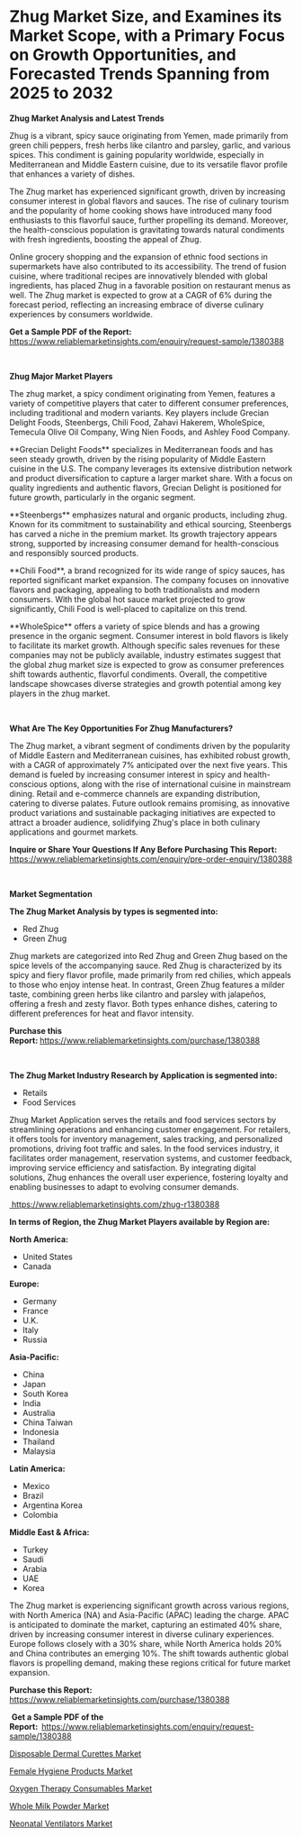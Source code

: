<p><h1>Zhug Market Size, and Examines its Market Scope, with a Primary Focus on Growth Opportunities, and Forecasted Trends Spanning from 2025 to 2032</h1></p><p><strong>Zhug Market Analysis and Latest Trends</strong></p>
<p><p>Zhug is a vibrant, spicy sauce originating from Yemen, made primarily from green chili peppers, fresh herbs like cilantro and parsley, garlic, and various spices. This condiment is gaining popularity worldwide, especially in Mediterranean and Middle Eastern cuisine, due to its versatile flavor profile that enhances a variety of dishes.</p><p>The Zhug market has experienced significant growth, driven by increasing consumer interest in global flavors and sauces. The rise of culinary tourism and the popularity of home cooking shows have introduced many food enthusiasts to this flavorful sauce, further propelling its demand. Moreover, the health-conscious population is gravitating towards natural condiments with fresh ingredients, boosting the appeal of Zhug.</p><p>Online grocery shopping and the expansion of ethnic food sections in supermarkets have also contributed to its accessibility. The trend of fusion cuisine, where traditional recipes are innovatively blended with global ingredients, has placed Zhug in a favorable position on restaurant menus as well. The Zhug market is expected to grow at a CAGR of 6% during the forecast period, reflecting an increasing embrace of diverse culinary experiences by consumers worldwide.</p></p>
<p><strong>Get a Sample PDF of the Report:&nbsp;</strong> <a href="https://www.reliablemarketinsights.com/enquiry/request-sample/1380388?utm_campaign=3571&utm_medium=2&utm_source=Github&utm_content=ia&utm_term=07042025&utm_id=zhug">https://www.reliablemarketinsights.com/enquiry/request-sample/1380388</a></p>
<p>&nbsp;</p>
<p><strong>Zhug Major Market Players</strong></p>
<p><p>The zhug market, a spicy condiment originating from Yemen, features a variety of competitive players that cater to different consumer preferences, including traditional and modern variants. Key players include Grecian Delight Foods, Steenbergs, Chili Food, Zahavi Hakerem, WholeSpice, Temecula Olive Oil Company, Wing Nien Foods, and Ashley Food Company.</p><p>**Grecian Delight Foods** specializes in Mediterranean foods and has seen steady growth, driven by the rising popularity of Middle Eastern cuisine in the U.S. The company leverages its extensive distribution network and product diversification to capture a larger market share. With a focus on quality ingredients and authentic flavors, Grecian Delight is positioned for future growth, particularly in the organic segment.</p><p>**Steenbergs** emphasizes natural and organic products, including zhug. Known for its commitment to sustainability and ethical sourcing, Steenbergs has carved a niche in the premium market. Its growth trajectory appears strong, supported by increasing consumer demand for health-conscious and responsibly sourced products.</p><p>**Chili Food**, a brand recognized for its wide range of spicy sauces, has reported significant market expansion. The company focuses on innovative flavors and packaging, appealing to both traditionalists and modern consumers. With the global hot sauce market projected to grow significantly, Chili Food is well-placed to capitalize on this trend.</p><p>**WholeSpice** offers a variety of spice blends and has a growing presence in the organic segment. Consumer interest in bold flavors is likely to facilitate its market growth. Although specific sales revenues for these companies may not be publicly available, industry estimates suggest that the global zhug market size is expected to grow as consumer preferences shift towards authentic, flavorful condiments. Overall, the competitive landscape showcases diverse strategies and growth potential among key players in the zhug market.</p></p>
<p>&nbsp;</p>
<p><strong>What Are The Key Opportunities For Zhug Manufacturers?</strong></p>
<p><p>The Zhug market, a vibrant segment of condiments driven by the popularity of Middle Eastern and Mediterranean cuisines, has exhibited robust growth, with a CAGR of approximately 7% anticipated over the next five years. This demand is fueled by increasing consumer interest in spicy and health-conscious options, along with the rise of international cuisine in mainstream dining. Retail and e-commerce channels are expanding distribution, catering to diverse palates. Future outlook remains promising, as innovative product variations and sustainable packaging initiatives are expected to attract a broader audience, solidifying Zhug's place in both culinary applications and gourmet markets.</p></p>
<p><strong>Inquire or Share Your Questions If Any Before Purchasing This Report:</strong> <a href="https://www.reliablemarketinsights.com/enquiry/pre-order-enquiry/1380388?utm_campaign=3571&utm_medium=2&utm_source=Github&utm_content=ia&utm_term=07042025&utm_id=zhug">https://www.reliablemarketinsights.com/enquiry/pre-order-enquiry/1380388</a></p>
<p>&nbsp;</p>
<p><strong>Market Segmentation</strong></p>
<p><strong>The Zhug Market Analysis by types is segmented into:</strong></p>
<p><ul><li>Red Zhug</li><li>Green Zhug</li></ul></p>
<p><p>Zhug markets are categorized into Red Zhug and Green Zhug based on the spice levels of the accompanying sauce. Red Zhug is characterized by its spicy and fiery flavor profile, made primarily from red chilies, which appeals to those who enjoy intense heat. In contrast, Green Zhug features a milder taste, combining green herbs like cilantro and parsley with jalapeños, offering a fresh and zesty flavor. Both types enhance dishes, catering to different preferences for heat and flavor intensity.</p></p>
<p><strong>Purchase this Report:&nbsp;</strong><a href="https://www.reliablemarketinsights.com/purchase/1380388?utm_campaign=3571&utm_medium=2&utm_source=Github&utm_content=ia&utm_term=07042025&utm_id=zhug">https://www.reliablemarketinsights.com/purchase/1380388</a></p>
<p>&nbsp;</p>
<p><strong>The Zhug Market Industry Research by Application is segmented into:</strong></p>
<p><ul><li>Retails</li><li>Food Services</li></ul></p>
<p><p>Zhug Market Application serves the retails and food services sectors by streamlining operations and enhancing customer engagement. For retailers, it offers tools for inventory management, sales tracking, and personalized promotions, driving foot traffic and sales. In the food services industry, it facilitates order management, reservation systems, and customer feedback, improving service efficiency and satisfaction. By integrating digital solutions, Zhug enhances the overall user experience, fostering loyalty and enabling businesses to adapt to evolving consumer demands.</p></p>
<p><a href="https://www.reliablemarketinsights.com/zhug-r1380388?utm_campaign=3571&utm_medium=2&utm_source=Github&utm_content=ia&utm_term=07042025&utm_id=zhug">&nbsp;https://www.reliablemarketinsights.com/zhug-r1380388</a></p>
<p><strong>In terms of Region, the Zhug Market Players available by Region are:</strong></p>
<p>
    <p> <strong> North America: </strong>
        <ul>
            <li>United States</li>
            <li>Canada</li>
        </ul>
        </p> 
    <p> <strong> Europe: </strong>
        <ul>
            <li>Germany</li>
            <li>France</li>
            <li>U.K.</li>
            <li>Italy</li>
            <li>Russia</li>
        </ul>
        </p> 
    <p> <strong> Asia-Pacific: </strong>
        <ul>
            <li>China</li>
            <li>Japan</li>
            <li>South Korea</li>
            <li>India</li>
            <li>Australia</li>
            <li>China Taiwan</li>
            <li>Indonesia</li>
            <li>Thailand</li>
            <li>Malaysia</li>
        </ul>
        </p> 
    <p> <strong> Latin America: </strong>
        <ul>
            <li>Mexico</li>
            <li>Brazil</li>
            <li>Argentina Korea</li>
            <li>Colombia</li>
        </ul>
        </p> 
    <p> <strong> Middle East & Africa: </strong>
        <ul>
            <li>Turkey</li>
            <li>Saudi</li>
            <li>Arabia</li>
            <li>UAE</li>
            <li>Korea</li>
        </ul>
    </p>
    </p>
<p><p>The Zhug market is experiencing significant growth across various regions, with North America (NA) and Asia-Pacific (APAC) leading the charge. APAC is anticipated to dominate the market, capturing an estimated 40% share, driven by increasing consumer interest in diverse culinary experiences. Europe follows closely with a 30% share, while North America holds 20% and China contributes an emerging 10%. The shift towards authentic global flavors is propelling demand, making these regions critical for future market expansion.</p></p>
<p><strong>Purchase this Report: </strong><a href="https://www.reliablemarketinsights.com/purchase/1380388?utm_campaign=3571&utm_medium=2&utm_source=Github&utm_content=ia&utm_term=07042025&utm_id=zhug">https://www.reliablemarketinsights.com/purchase/1380388</a></p>
<p>&nbsp;<strong>Get a Sample PDF of the Report:&nbsp;&nbsp;</strong><a href="https://www.reliablemarketinsights.com/enquiry/request-sample/1380388?utm_campaign=3571&utm_medium=2&utm_source=Github&utm_content=ia&utm_term=07042025&utm_id=zhug">https://www.reliablemarketinsights.com/enquiry/request-sample/1380388</a></p>
<p><strong></strong></p>
<p><p><a href="https://www.linkedin.com/pulse/finding-growth-prospectsaided-through-disposable-dermal-xezff?utm_campaign=3571&utm_medium=2&utm_source=Github&utm_content=ia&utm_term=07042025&utm_id=zhug">Disposable Dermal Curettes Market</a></p><p><a href="https://www.linkedin.com/pulse/female-hygiene-products-market-demand-revenue-insights-qeirf?utm_campaign=3571&utm_medium=2&utm_source=Github&utm_content=ia&utm_term=07042025&utm_id=zhug">Female Hygiene Products Market</a></p><p><a href="https://www.linkedin.com/pulse/assessing-effect-ofcompany-theoxygen-therapy-consumables-ogjrf?utm_campaign=3571&utm_medium=2&utm_source=Github&utm_content=ia&utm_term=07042025&utm_id=zhug">Oxygen Therapy Consumables Market</a></p><p><a href="https://github.com/lamlebienz7j/Market-Research-Report-List-1/blob/main/whole-milk-powder-market.md?utm_campaign=3571&utm_medium=2&utm_source=Github&utm_content=ia&utm_term=07042025&utm_id=zhug">Whole Milk Powder Market</a></p><p><a href="https://www.linkedin.com/pulse/neonatal-ventilators-market-analysis-report-provides-future-bieyf?utm_campaign=3571&utm_medium=2&utm_source=Github&utm_content=ia&utm_term=07042025&utm_id=zhug">Neonatal Ventilators Market</a></p></p>